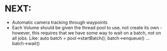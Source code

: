 # NEXT:
- Automatic camera tracking through waypoints
- Each Volume should be given the thread pool to use, not create its own - however, this requires that we have some way to wait on a batch, not on all jobs. Like:
    auto batch = pool->startBatch();
    batch->enqueue()
    ...
    batch->wait()